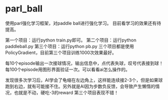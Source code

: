 # parl_ball

使用parl强化学习框架，对paddle ball进行强化学习。
目前看学习的效果还有待提高。


第一个项目：运行python train.py即可。
第二个项目：运行python paddleball.py
第三个项目：运行python pb.py
三个项目都是使用PolicyGradient，目前第三个项目训练1000次效果最好。


每10个episode输出一次接球情况，输出信息中，点代表失球，叹号代表接到球！
每100个episode用图形界面验证一次。可以看看ai怎么操作的。

发现很多次学习后，AI学会了龟缩在左边角上，这样能连续接2-3个，但是如果球跑到右边，就有可能接不住。另外就是AI因为步数负反馈，会导致产生懒惰的情况，也就是不动，硬吃-3的reward
第三个项目表现不错！


